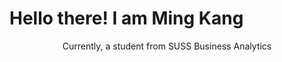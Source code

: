 <h1 align "center">
Hello there! I am Ming Kang 
</h1>

<p align ="center">
        Currently, a student from SUSS Business Analytics 
</p>